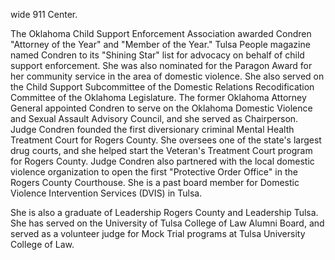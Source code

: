 ﻿---
fname: 'Sheila'
lname: 'Condren'
id: 747
published: false
layout: judge-bio
---
wide
911 Center.

The Oklahoma Child Support Enforcement Association awarded Condren
"Attorney of the Year" and "Member of the Year." Tulsa People magazine
named Condren to its "Shining Star" list for advocacy on behalf of child
support enforcement. She was also nominated for the Paragon Award for
her community service in the area of domestic violence. She also served
on the Child Support Subcommittee of the Domestic Relations
Recodification Committee of the Oklahoma Legislature. The former
Oklahoma Attorney General appointed Condren to serve on the Oklahoma
Domestic Violence and Sexual Assault Advisory Council, and she served as
Chairperson. Judge Condren founded the first diversionary criminal
Mental Health Treatment Court for Rogers County. She oversees one of the
state's largest drug courts, and she helped start the Veteran's
Treatment Court program for Rogers County. Judge Condren also partnered
with the local domestic violence organization to open the first
"Protective Order Office" in the Rogers County Courthouse. She is a past
board member for Domestic Violence Intervention Services (DVIS) in
Tulsa.

She is also a graduate of Leadership Rogers County and Leadership Tulsa.
She has served on the University of Tulsa College of Law Alumni Board,
and served as a volunteer judge for Mock Trial programs at Tulsa
University College of Law.
